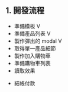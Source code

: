
## 1. 開發流程

 - 準備模板 V
 - 準備產品列表 V
 - 製作彈出的 modal V
 - 取得單一產品細節
 - 製作加入購物車
 - 準備購物車列表
 - 讀取效果
 <!-- - 刪除購物車項目
  - 單一
  - 全部
 - 調整購物車產品數量 -->
 - 結帳付款